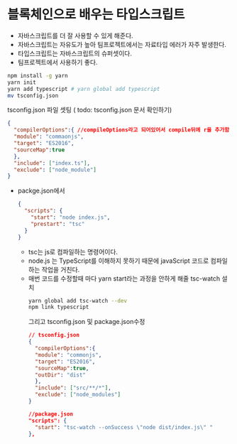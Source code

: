 # 블록체인으로 배우는 타입스크립트
  - 자바스크립트를 더 잘 사용할 수 있게 해준다.
  - 자바스크립트는 자유도가 높아 팀프로젝트에서는 자료타입 에러가 자주 발생한다.
  - 타입스크립트는 자바스크립트의 슈퍼셋이다.
  - 팀프로젝트에서 사용하기 좋다.
  ```sh
  npm install -g yarn
  yarn init
  yarn add typescript # yarn global add typescript
  mv tsconfig.json
  ```
  tsconfig.json 파일 셋팅 ( <span style="font-size:14px">todo: tsconfig.json 문서 확인하기</span>)
  ```json
  {
    "compilerOptions":{ //compileOptions라고 되어있어서 compile뒤에 r을 추가함
    "module": "commaonjs",
    "target": "ES2016",
    "sourceMap":true
    },
    "include": ["index.ts"],
    "exclude": ["node_module"]
  }
  ```
  - packge.json에서
    ```json
    {
      "scripts": {
        "start": "node index.js",
        "prestart": "tsc"
      }
    }    
    ```
    - tsc는 js로 컴파일하는 명령어이다.
    - node.js 는 TypeScript를 이해하지 못하기 때문에 javaScript 코드로 컴파일하는 작업을 거친다.
    - 매번 코드를 수정할때 마다 yarn start라는 과정을 안하게 해줄 tsc-watch 설치
      ```sh
      yarn global add tsc-watch --dev
      npm link typescript
      ```
      그리고 tsconfig.json 및 package.json수정
      ```json
      // tsconfig.json
      { 
        "compilerOptions":{
        "module": "commonjs",
        "target": "ES2016",
        "sourceMap":true,
        "outDir": "dist"
        },
        "include": ["src/**/*"],
        "exclude": ["node_modules"]
      }

      //package.json
      "scripts": {
        "start": "tsc-watch --onSuccess \"node dist/index.js\" "
      },
      ```
    

